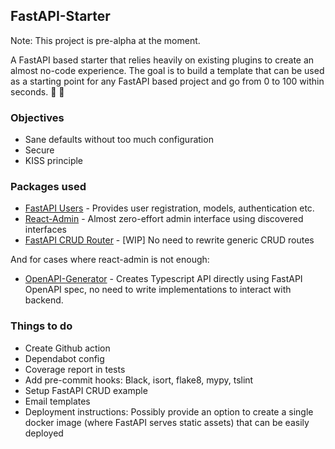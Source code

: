 ## FastAPI-Starter

Note: This project is pre-alpha at the moment.

A FastAPI based starter that relies heavily on existing plugins to create an almost no-code experience. The goal is to build a template that can be used as a starting point for any FastAPI based project and go from 0 to 100 within seconds. 🙂 🚀

### Objectives

* Sane defaults without too much configuration
* Secure
* KISS principle

### Packages used

* [FastAPI Users](https://github.com/fastapi-users/fastapi-users) - Provides user registration, models, authentication etc.
* [React-Admin](https://marmelab.com/react-admin/) - Almost zero-effort admin interface using discovered interfaces
* [FastAPI CRUD Router](https://github.com/awtkns/fastapi-crudrouter) - [WIP] No need to rewrite generic CRUD routes


And for cases where react-admin is not enough:

* [OpenAPI-Generator](https://github.com/OpenAPITools/openapi-generator/) - Creates Typescript API directly using FastAPI OpenAPI spec, no need to write implementations to interact with backend.

### Things to do

* Create Github action
* Dependabot config
* Coverage report in tests
* Add pre-commit hooks: Black, isort, flake8, mypy, tslint
* Setup FastAPI CRUD example
* Email templates
* Deployment instructions: Possibly provide an option to create a single docker image (where FastAPI serves static assets) that can be easily deployed
